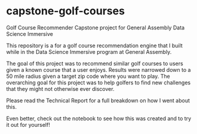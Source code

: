 # capstone-golf-courses
Golf Course Recommender Capstone project for General Assembly Data Science Immersive

This repository is a for a golf course recommendation engine that I built while in the Data Science Immersive program at General Assembly.

The goal of this project was to recommend similar golf courses to users given a known course that a user enjoys. Results were narrowed down to a 50 mile radius given a target zip code where you want to play. The overarching goal for this project was to help golfers to find new challenges that they might not otherwise ever discover.

Please read the Technical Report for a full breakdown on how I went about this. 

Even better, check out the notebook to see how this was created and to try it out for yourself!
